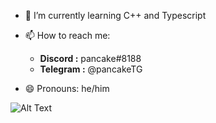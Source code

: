 - 🌱 I’m currently learning C++ and Typescript 

- 📫 How to reach me: 
  - **Discord  :** pancake#8188
  - **Telegram :** @pancakeTG

- 😄 Pronouns: he/him

![Alt Text](https://i.pinimg.com/originals/13/57/33/135733b07291badc8cb3c083d4fd90b0.gif)
